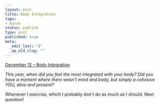 ```yaml
--- 
layout: post
title: Body Integration
tags: 
- Aaron
status: publish
type: post
published: true
meta: 
  _edit_last: "2"
  _wp_old_slug: ""
---
```

<a href="http://www.reverb10.com/december-12-body-integration/">December 12 – Body Integration</a>

<em>This year, when did you feel the most integrated with your body? Did you have a moment where there wasn’t mind and body, but simply a cohesive YOU, alive and present?</em>

Whenever I exercise, which I probably don't do as much as I should. Next question!
